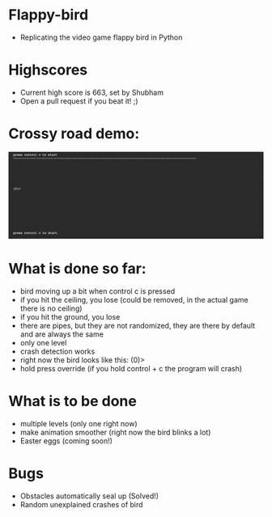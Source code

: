 # Flappy-bird
- Replicating the video game flappy bird in Python
# Highscores
- Current high score is 663, set by Shubham
- Open a pull request if you beat it! ;)
# Crossy road demo:
![](flappy_bird_demo_v0.0.4.gif)
# What is done so far:
- bird moving up a bit when control c is pressed
- if you hit the ceiling, you lose (could be removed, in the actual game there is no ceiling)
- if you hit the ground, you lose
- there are pipes, but they are not randomized, they are there by default and are always the same
- only one level
- crash detection works
- right now the bird looks like this: (0)>
- hold press override (if you hold control + c the program will crash)
# What is to be done
- multiple levels (only one right now)
- make animation smoother (right now the bird blinks a lot)
- Easter eggs (coming soon!)
# Bugs
- Obstacles automatically seal up (Solved!)
- Random unexplained crashes of bird
